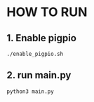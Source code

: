 # HOW TO RUN 
## 1. Enable pigpio
```
./enable_pigpio.sh
```
## 2. run main.py
```
python3 main.py
```
